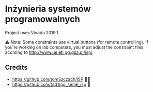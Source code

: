 # Inżynieria systemów programowalnych

Project uses Vivado 2019.1. <br/>

⚠️ Note: Some constraints use virtual buttons (for remote controlling). If you're working on lab computers, you must adjust the constraint files acording to http://www.ue.eti.pg.gda.pl/isp/.

## Credits
- https://github.com/tomSzczach/ISP 🐐🐐<br/>
- https://github.com/tad1/pg_sem6_isp 🐐
